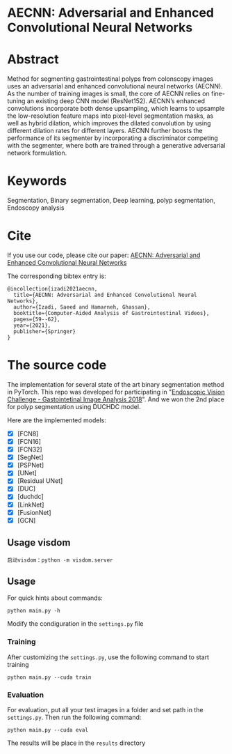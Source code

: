 
# AECNN: Adversarial and Enhanced Convolutional Neural Networks

# Abstract

Method for segmenting gastrointestinal polyps from colonscopy images uses an adversarial and enhanced convolutional neural networks (AECNN). As the number of training images is small, the core of AECNN relies on fine-tuning an existing deep CNN model (ResNet152). AECNN’s enhanced convolutions incorporate both dense upsampling, which learns to upsample the low-resolution feature maps into pixel-level segmentation masks, as well as hybrid dilation, which improves the dilated convolution by using different dilation rates for different layers. AECNN further boosts the performance of its segmenter by incorporating a discriminator competing with the segmenter, where both are trained through a generative adversarial network formulation.

# Keywords
Segmentation, Binary segmentation, Deep learning, polyp segmentation, Endoscopy analysis

# Cite
If you use our code, please cite our paper: 
[AECNN: Adversarial and Enhanced Convolutional Neural Networks](https://www2.cs.sfu.ca/~hamarneh/ecopy/caagv2021.pdf)

The corresponding bibtex entry is:

```
@incollection{izadi2021aecnn,
  title={AECNN: Adversarial and Enhanced Convolutional Neural Networks},
  author={Izadi, Saeed and Hamarneh, Ghassan},
  booktitle={Computer-Aided Analysis of Gastrointestinal Videos},
  pages={59--62},
  year={2021},
  publisher={Springer}
}
```

# The source code
The implementation for several state of the art binary segmentation method in PyTorch. This repo was developed for participating in "[Endoscopic Vision Challenge  - Gastointetinal Image Analysis 2018](https://giana.grand-challenge.org)". And we won the 2nd place for polyp segmentation using DUCHDC model. 

Here are the implemented models:
- [x] [FCN8]
- [x] [FCN16]
- [x] [FCN32]
- [x] [SegNet]
- [X] [PSPNet]
- [x] [UNet]
- [x] [Residual UNet]
- [x] [DUC]
- [x] [duchdc]
- [x] [LinkNet]
- [x] [FusionNet]
- [x] [GCN]

## Usage visdom
```
启动visdom：python -m visdom.server
```

## Usage

For quick hints about commands:

```
python main.py -h
```

Modify the condiguration in the `settings.py` file

### Training

After customizing the `settings.py`, use the following command to start training
```
python main.py --cuda train
```
### Evaluation
For evaluation, put all your test images in a folder and set path in the `settings.py`. Then run the following command:
```
python main.py --cuda eval
```
The results will be place in the `results` directory


